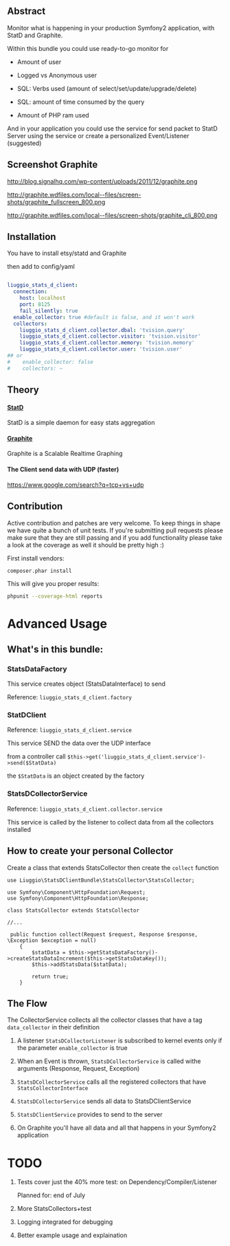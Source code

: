 ## Abstract

Monitor what is happening in your production Symfony2 application, with StatD and Graphite.

Within this bundle you could use ready-to-go monitor for

- Amount of user

- Logged vs Anonymous user

- SQL: Verbs used (amount of select/set/update/upgrade/delete)

- SQL: amount of time consumed by the query

- Amount of PHP ram used


And in your application you could use the service for send packet to StatD Server using the service
or create a personalized Event/Listener (suggested)

## Screenshot Graphite

http://blog.signalhq.com/wp-content/uploads/2011/12/graphite.png

http://graphite.wdfiles.com/local--files/screen-shots/graphite_fullscreen_800.png

http://graphite.wdfiles.com/local--files/screen-shots/graphite_cli_800.png


## Installation

You have to install etsy/statd and Graphite


then add to config/yaml

``` yaml

liuggio_stats_d_client:
  connection:
    host: localhost
    port: 8125
    fail_silently: true
  enable_collector: true #default is false, and it won't work
  collectors:
    liuggio_stats_d_client.collector.dbal: 'tvision.query'
    liuggio_stats_d_client.collector.visitor: 'tvision.visitor'
    liuggio_stats_d_client.collector.memory: 'tvision.memory'
    liuggio_stats_d_client.collector.user: 'tvision.user'
## or
#    enable_collector: false
#    collectors: ~

```

## Theory


#### [StatD](https://github.com/etsy/statsd)

StatD is a simple daemon for easy stats aggregation

#### [Graphite](http://graphite.wikidot.com/)

Graphite is a Scalable Realtime Graphing

#### The Client send data with UDP (faster)

https://www.google.com/search?q=tcp+vs+udp


## Contribution

Active contribution and patches are very welcome.
To keep things in shape we have quite a bunch of unit tests. If you're submitting pull requests please
make sure that they are still passing and if you add functionality please
take a look at the coverage as well it should be pretty high :)

First install vendors:

``` bash
composer.phar install
```

This will give you proper results:

``` bash
phpunit --coverage-html reports
```



# Advanced Usage

## What's in this bundle:

### StatsDataFactory

This service creates object (StatsDataInterface) to send

Reference: `liuggio_stats_d_client.factory`

### StatDClient

Reference: `liuggio_stats_d_client.service`

This service SEND the data over the UDP interface

from a controller call ``` $this->get('liuggio_stats_d_client.service')->send($StatData) ```

the `$StatData` is an object created by the factory

### StatsDCollectorService

Reference: `liuggio_stats_d_client.collector.service`

This service is called by the listener to collect data from all the collectors installed



## How to create your personal Collector

Create a class that extends StatsCollector then create the `collect` function

```
use Liuggio\StatsDClientBundle\StatsCollector\StatsCollector;

use Symfony\Component\HttpFoundation\Request;
use Symfony\Component\HttpFoundation\Response;

class StatsCollector extends StatsCollector

//...

 public function collect(Request $request, Response $response, \Exception $exception = null)
    {
        $statData = $this->getStatsDataFactory()->createStatsDataIncrement($this->getStatsDataKey());
        $this->addStatsData($statData);

        return true;
    }

```

## The Flow

The CollectorService collects all the collector classes that have a tag `data_collector` in their definition

1. A listener `StatsDCollectorListener` is subscribed to kernel events only if  the parameter `enable_collector` is true

2. When an Event is thrown, `StatsDCollectorService` is called withe arguments (Response, Request, Exception)

3. `StatsDCollectorService`  calls all the registered collectors that have `StatsCollectorInterface`

4. `StatsDCollectorService` sends all data to StatsDClientService

5. `StatsDClientService` provides to send to the server

6. On Graphite you'll have all data and all that happens in your Symfony2 application


# TODO


1. Tests cover just the 40% more test: on Dependency/Compiler/Listener

    Planned for: end of July

2. More StatsCollectors+test

3. Logging integrated for debugging

4. Better example usage and explaination